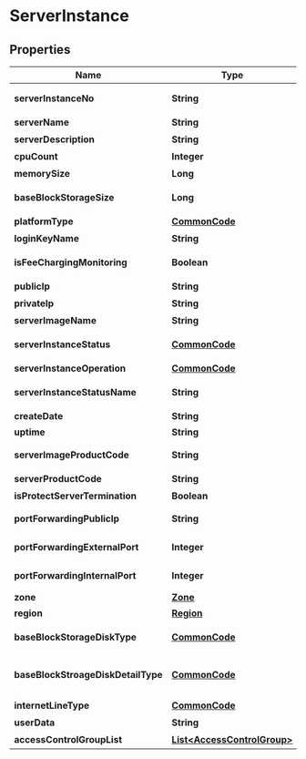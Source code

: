 
# ServerInstance

## Properties
Name | Type | Description | Notes
------------ | ------------- | ------------- | -------------
**serverInstanceNo** | **String** | 서버인스턴스번호 |  [optional]
**serverName** | **String** | 서버명 |  [optional]
**serverDescription** | **String** | 서버설명 |  [optional]
**cpuCount** | **Integer** | CPU수 |  [optional]
**memorySize** | **Long** | 메모리사이즈 |  [optional]
**baseBlockStorageSize** | **Long** | 기본블럭스토리지사이즈 |  [optional]
**platformType** | [**CommonCode**](CommonCode.md) | 플랫폼구분 |  [optional]
**loginKeyName** | **String** | 로그인키명 |  [optional]
**isFeeChargingMonitoring** | **Boolean** | 유료모니터링여부 |  [optional]
**publicIp** | **String** | 공인IP |  [optional]
**privateIp** | **String** | 사설IP |  [optional]
**serverImageName** | **String** | 서버이미지명 |  [optional]
**serverInstanceStatus** | [**CommonCode**](CommonCode.md) | 서버인스턴스상태 |  [optional]
**serverInstanceOperation** | [**CommonCode**](CommonCode.md) | 서버인스턴스OP |  [optional]
**serverInstanceStatusName** | **String** | 서버인스턴스상태명 |  [optional]
**createDate** | **String** | 생성일자 |  [optional]
**uptime** | **String** | UPTIME |  [optional]
**serverImageProductCode** | **String** | 서버이미지상품코드 |  [optional]
**serverProductCode** | **String** | 서버상품코드 |  [optional]
**isProtectServerTermination** | **Boolean** | 반납보호여부 |  [optional]
**portForwardingPublicIp** | **String** | portForwarding 공인 Ip |  [optional]
**portForwardingExternalPort** | **Integer** | portForwarding 외부 포트 |  [optional]
**portForwardingInternalPort** | **Integer** | portForwarding 내부 포트 |  [optional]
**zone** | [**Zone**](Zone.md) | Zone |  [optional]
**region** | [**Region**](Region.md) | 리전 |  [optional]
**baseBlockStorageDiskType** | [**CommonCode**](CommonCode.md) | 기본블록스토리지디스크유형 |  [optional]
**baseBlockStroageDiskDetailType** | [**CommonCode**](CommonCode.md) | 기본블록스토리지디스크상세유형 |  [optional]
**internetLineType** | [**CommonCode**](CommonCode.md) | 인터넷라인구분 |  [optional]
**userData** | **String** | 사용자데이타 |  [optional]
**accessControlGroupList** | [**List&lt;AccessControlGroup&gt;**](AccessControlGroup.md) | ACG리스트 |  [optional]



